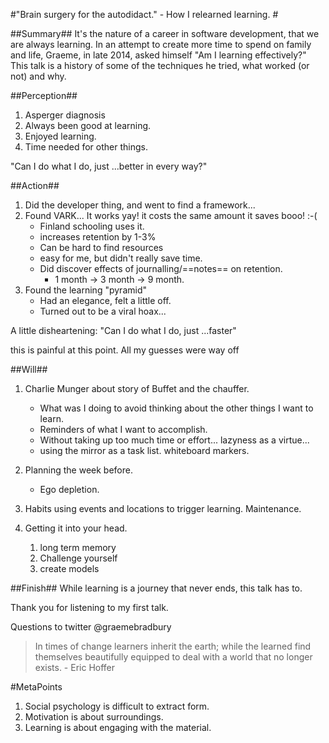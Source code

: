 #"Brain surgery for the autodidact." - How I relearned learning. #

##Summary##
It's the nature of a career in software development, that we are always learning.
In an attempt to create more time to spend on family and life, Graeme, in late 2014, asked himself "Am I learning effectively?"
This talk is a history of some of the techniques he tried, what worked (or not) and why.

##Perception##
1. Asperger diagnosis
2. Always been good at learning.
3. Enjoyed learning.
4. Time needed for other things.

"Can I do what I do, just ...better in every way?"
 
##Action##
1. Did the developer thing, and went to find a framework...
2. Found VARK... It works yay! it costs the same amount it saves booo! :-(
	- Finland schooling uses it.
	- increases retention by 1-3%
	- Can be hard to find resources
	- easy for me, but didn't really save time.
	- Did discover effects of journalling/==notes== on retention.
		- 1 month -> 3 month -> 9 month.
3. Found the learning "pyramid" 
	- Had an elegance, felt a little off.
	- Turned out to be a viral hoax...

A little disheartening:
"Can I do what I do, just ...faster"

this is painful at this point. All my guesses were way off 

##Will##

1. Charlie Munger about story of Buffet and the chauffer.
	- What was I doing to avoid thinking about the other things I want to learn.
	- Reminders of what I want to accomplish.
	- Without taking up too much time or effort... lazyness as a virtue...
	- using the mirror as a task list. whiteboard markers.

2. Planning the week before.
	- Ego depletion.

3. Habits using events and locations to trigger learning. Maintenance.

4. Getting it into your head.
	1. long term memory
	2. Challenge yourself 
	3. create models


##Finish##
While learning is a journey that never ends, this talk has to.

Thank you for listening to my first talk.

Questions to twitter @graemebradbury

> In times of change learners inherit the earth; while the learned find themselves beautifully equipped to deal with a world that no longer exists. - Eric Hoffer















#MetaPoints
1. Social psychology is difficult to extract form.
2. Motivation is about surroundings.
3. Learning is about engaging with the material.